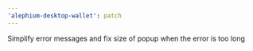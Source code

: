 ```yaml
---
'alephium-desktop-wallet': patch
---
```


Simplify error messages and fix size of popup when the error is too long
